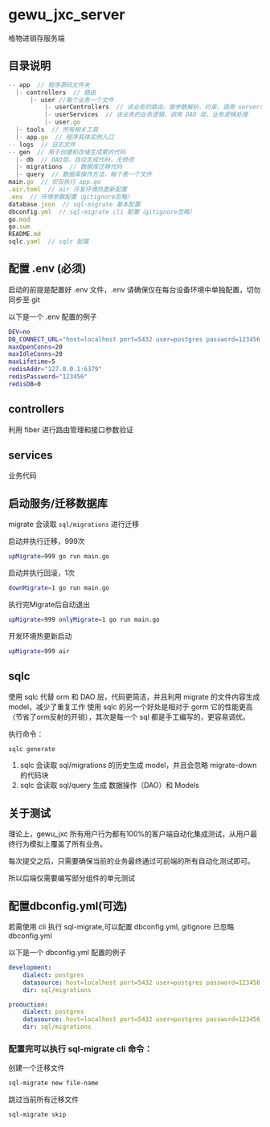 # gewu_jxc_server

格物进销存服务端

## 目录说明

```js
-- app  // 程序源码文件夹
  |- controllers  // 路由
      |- user //每个业务一个文件
          |- userControllers  // 该业务的路由，做参数解析、约束，调用 servers
          |- userServices  // 该业务的业务逻辑，调用 DAO 层，业务逻辑处理
          |- user.go
  |- tools  // 所有相关工具
  |- app.go  // 程序具体实例入口
-- logs  // 日志文件
-- gen  // 用于创建和存储生成累的代码
  |- db  // DAO层，自动生成代码，无修改
  |- migrations  // 数据库迁移代码
  |- query  // 数据库操作方法，每个表一个文件
main.go  // 仅仅执行 app.go
.air.toml  // air 开发环境热更新配置
.env  // 环境参数配置（gitignore忽略）
database.json  // sql-migrate 基本配置
dbconfig.yml  // sql-migrate cli 配置（gitignore忽略）
go.mod
go.sum
README.md
sqlc.yaml  // sqlc 配置
```


## 配置 .env (必须)

启动的前提是配置好 .env 文件，.env 请确保仅在每台设备环境中单独配置，切勿同步至 git

以下是一个 .env 配置的例子

```bash
DEV=no
DB_CONNECT_URL="host=localhost port=5432 user=postgres password=123456 dbname=dev_dog sslmode=disable TimeZone=Asia/Shanghai"
maxOpenConns=20
maxIdleConns=20
maxLifetime=5
redisAddr="127.0.0.1:6379"
redisPassword="123456"
redisDB=0
```
## controllers

利用 fiber 进行路由管理和接口参数验证

## services

业务代码

## 启动服务/迁移数据库

migrate 会读取 `sql/migrations` 进行迁移

启动并执行迁移，999次

```bash
upMigrate=999 go run main.go
```

启动并执行回滚，1次

```bash
downMigrate=1 go run main.go
```

执行完Migrate后自动退出

```bash
upMigrate=999 onlyMigrate=1 go run main.go
```

开发环境热更新启动

```bash
upMigrate=999 air
```

## sqlc 

使用 sqlc 代替 orm 和 DAO 层，代码更简洁，并且利用 migrate 的文件内容生成 model，减少了重复工作
使用 sqlc 的另一个好处是相对于 gorm 它的性能更高（节省了orm反射的开销），其次是每一个 sql 都是手工编写的，更容易调优。

执行命令：

```bash
sqlc generate
```

1. sqlc 会读取 sql/migrations 的历史生成 model，并且会忽略 migrate-down 的代码块
2. sqlc 会读取 sql/query 生成 数据操作（DAO）和 Models


## 关于测试

理论上，gewu_jxc 所有用户行为都有100%的客户端自动化集成测试，从用户最终行为模拟上覆盖了所有业务。

每次提交之后，只需要确保当前的业务最终通过可前端的所有自动化测试即可。

所以后端仅需要编写部分组件的单元测试


## 配置dbconfig.yml(可选)

若需使用 cli 执行 sql-migrate,可以配置 dbconfig.yml, gitignore 已忽略 dbconfig.yml

以下是一个 dbconfig.yml 配置的例子

```yml
development:
    dialect: postgres
    datasource: host=localhost port=5432 user=postgres password=123456 dbname=dev_dog sslmode=disable TimeZone=Asia/Shanghai
    dir: sql/migrations

production:
    dialect: postgres
    datasource: host=localhost port=5432 user=postgres password=123456 dbname=dev_fish sslmode=disable TimeZone=Asia/Shanghai
    dir: sql/migrations
```

### 配置完可以执行 sql-migrate cli 命令：

创建一个迁移文件

```bash
sql-migrate new file-name
```

跳过当前所有迁移文件

```bash
sql-migrate skip
```